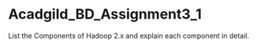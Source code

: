 # Acadgild_BD_Assignment3_1
List the Components of Hadoop 2.x and explain each component in detail.
